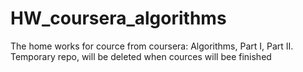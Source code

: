 # HW_coursera_algorithms
The home works for cource from coursera: Algorithms, Part I, Part II. Temporary repo, will be deleted when cources will bee finished
